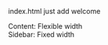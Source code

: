 index.html just add 
welcome
 <div class="video-list-columns">
      <div class="left-col">Content: Flexible width</div>
      <div class="right-col">Sidebar: Fixed width</div>
     </div>
